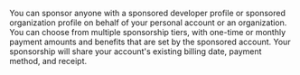 You can sponsor anyone with a sponsored developer profile or sponsored organization profile on behalf of your personal account or an organization. You can choose from multiple sponsorship tiers, with one-time or monthly payment amounts and benefits that are set by the sponsored account. Your sponsorship will share your account's existing billing date, payment method, and receipt.
